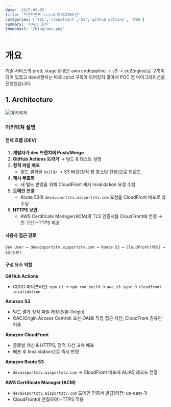 ```yaml
---
date: '2025-09-05'
title: '프론트엔드 ci/cd 마이그레이션'
categories: ['TIL','cloudfront','S3','github actions', 'AWS']
summary: '리눅스 공부'
thumbnail: '/blog/aws.png'
---
```

# 개요

기존 서비스의 prod, stage 환경은 aws codepipline -> s3 -> ec2(nginx)로 구축이 되어 있었고 dev브랜치는 따로 ci/cd 구축이 되어있지 않아서 POC 겸 마이그레이션을 진행했습니다.

## 1. Architecture

![아키텍쳐](/images/ci-cd-01.png)

### 아키텍쳐 설명

#### 전체 흐름 (DEV)
1. **개발자가 dev 브랜치에 Push/Merge**
2. **GitHub Actions 트리거** → 빌드 & 테스트 실행
3. **정적 파일 배포**
   - 빌드 결과물 `build/` → S3 버킷(정적 웹 호스팅 전용)으로 업로드
4. **캐시 무효화**
   - 새 빌드 반영을 위해 CloudFront 캐시 Invalidation 요청 수행
5. **도메인 연결**
   - Route 53이 `devaisportstv.aisportstv.com` 요청을 CloudFront 배포로 라우팅
6. **HTTPS 보안**
   - AWS Certificate Manager(ACM)의 TLS 인증서를 CloudFront에 연결 → 전 구간 HTTPS 제공

#### 사용자 접근 경로
```
Dev User → devaisportstv.aisportstv.com → Route 53 → CloudFront(캐싱) → S3(원본)
```

#### 구성 요소 역할

**GitHub Actions**
- CI/CD 파이프라인: `npm ci` → `npm run build` → `aws s3 sync` → `cloudfront invalidation`

**Amazon S3**
- 빌드 결과 정적 파일 저장(원본 Origin)
- OAC(Origin Access Control) 또는 OAI로 직접 접근 차단, CloudFront 경유만 허용

**Amazon CloudFront**
- 글로벌 캐싱 & HTTPS, 정적 자산 고속 배포
- 배포 후 Invalidation으로 즉시 반영

**Amazon Route 53**
- `devaisportstv.aisportstv.com` → CloudFront 배포에 ALIAS 레코드 연결

**AWS Certificate Manager (ACM)**
- `devaisportstv.aisportstv.com` 도메인 인증서 발급(리전: us-east-1)
- CloudFront에 연결하여 HTTPS 적용

